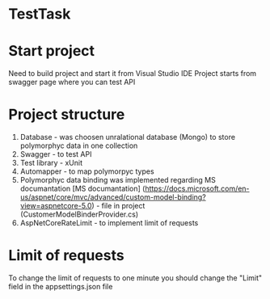 # TestTask
# Start project
Need to build project and start it from Visual Studio IDE
Project starts from swagger page where you can test API

# Project structure
1. Database - was choosen unralational database (Mongo) to store polymorphyc data in one collection
2. Swagger - to test API
3. Test library - xUnit
4. Automapper - to map polymorpyc types
5. Polymorphyc data binding was implemented regarding MS documantation
[MS documantation] (https://docs.microsoft.com/en-us/aspnet/core/mvc/advanced/custom-model-binding?view=aspnetcore-5.0) -
 file in project (CustomerModelBinderProvider.cs)
6. AspNetCoreRateLimit - to implement limit of requests

# Limit of requests
To change the limit of requests to one minute you should change the "Limit" field in the appsettings.json file
